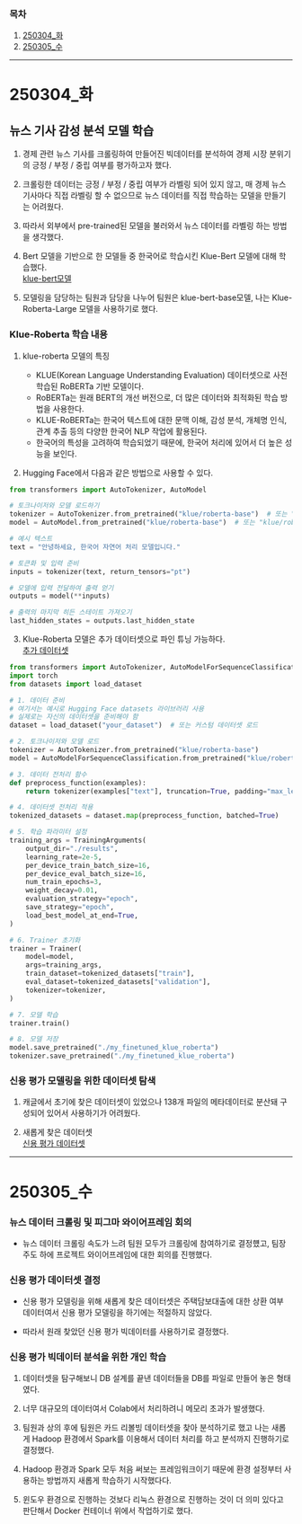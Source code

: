 ### 목차
1. [250304_화](#250304_화)
1. [250305_수](#250305_수수)
---
# 250304_화

## 뉴스 기사 감성 분석 모델 학습

1. 경제 관련 뉴스 기사를 크롤링하여 만들어진 빅데이터를 분석하여 경제 시장 분위기의 긍정 /  부정 / 중립 여부를 평가하고자 했다.

2. 크롤링한 데이터는 긍정 / 부정 / 중립 여부가 라벨링 되어 있지 않고, 매 경제 뉴스 기사마다 직접 라벨링 할 수 없으므로 뉴스 데이터를 직접 학습하는 모델을 만들기는 어려웠다.

3. 따라서 외부에서 pre-trained된 모델을 불러와서 뉴스 데이터를 라벨링 하는 방법을 생각했다.

4. Bert 모델을 기반으로 한 모델들 중 한국어로 학습시킨 Klue-Bert 모델에 대해 학습했다. </br>
[klue-bert모델](https://huggingface.co/klue)

5. 모델링을 담당하는 팀원과 담당을 나누어 팀원은 klue-bert-base모델, 나는 Klue-Roberta-Large 모델을 사용하기로 했다.

### Klue-Roberta 학습 내용

1. klue-roberta 모델의 특징
    - KLUE(Korean Language Understanding Evaluation) 데이터셋으로 사전 학습된 RoBERTa 기반 모델이다.
    - RoBERTa는 원래 BERT의 개선 버전으로, 더 많은 데이터와 최적화된 학습 방법을 사용한다.
    - KLUE-RoBERTa는 한국어 텍스트에 대한 문맥 이해, 감성 분석, 개체명 인식, 관계 추출 등의 다양한 한국어 NLP 작업에 활용된다.
    - 한국어의 특성을 고려하여 학습되었기 때문에, 한국어 처리에 있어서 더 높은 성능을 보인다.

2. Hugging Face에서 다음과 같은 방법으로 사용할 수 있다.
```python
from transformers import AutoTokenizer, AutoModel

# 토크나이저와 모델 로드하기
tokenizer = AutoTokenizer.from_pretrained("klue/roberta-base")  # 또는 "klue/roberta-large"
model = AutoModel.from_pretrained("klue/roberta-base")  # 또는 "klue/roberta-large"

# 예시 텍스트
text = "안녕하세요, 한국어 자연어 처리 모델입니다."

# 토큰화 및 입력 준비
inputs = tokenizer(text, return_tensors="pt")

# 모델에 입력 전달하여 출력 얻기
outputs = model(**inputs)

# 출력의 마지막 히든 스테이트 가져오기
last_hidden_states = outputs.last_hidden_state
```

3. Klue-Roberta 모델은 추가 데이터셋으로 파인 튜닝 가능하다.</br>
[추가 데이터셋](https://github.com/ukairia777/finance_sentiment_corpus/blob/main/finance_data.csv)

```python 
from transformers import AutoTokenizer, AutoModelForSequenceClassification, Trainer, TrainingArguments
import torch
from datasets import load_dataset

# 1. 데이터 준비
# 여기서는 예시로 Hugging Face datasets 라이브러리 사용
# 실제로는 자신의 데이터셋을 준비해야 함
dataset = load_dataset("your_dataset")  # 또는 커스텀 데이터셋 로드

# 2. 토크나이저와 모델 로드
tokenizer = AutoTokenizer.from_pretrained("klue/roberta-base")
model = AutoModelForSequenceClassification.from_pretrained("klue/roberta-base", num_labels=len(dataset["train"].features["label"].names))

# 3. 데이터 전처리 함수
def preprocess_function(examples):
    return tokenizer(examples["text"], truncation=True, padding="max_length", max_length=128)

# 4. 데이터셋 전처리 적용
tokenized_datasets = dataset.map(preprocess_function, batched=True)

# 5. 학습 파라미터 설정
training_args = TrainingArguments(
    output_dir="./results",
    learning_rate=2e-5,
    per_device_train_batch_size=16,
    per_device_eval_batch_size=16,
    num_train_epochs=3,
    weight_decay=0.01,
    evaluation_strategy="epoch",
    save_strategy="epoch",
    load_best_model_at_end=True,
)

# 6. Trainer 초기화
trainer = Trainer(
    model=model,
    args=training_args,
    train_dataset=tokenized_datasets["train"],
    eval_dataset=tokenized_datasets["validation"],
    tokenizer=tokenizer,
)

# 7. 모델 학습
trainer.train()

# 8. 모델 저장
model.save_pretrained("./my_finetuned_klue_roberta")
tokenizer.save_pretrained("./my_finetuned_klue_roberta")
```

### 신용 평가 모델링을 위한 데이터셋 탐색

1. 캐글에서 초기에 찾은 데이터셋이 있었으나 138개 파일의 메타데이터로 분산돼 구성되어 있어서 사용하기가 어려웠다.

2. 새롭게 찾은 데이터셋</br>
[신용 평가 데이터셋](https://www.kaggle.com/datasets/ajay1735/hmeq-data)
---

# 250305_수

### 뉴스 데이터 크롤링 및 피그마 와이어프레임 회의

- 뉴스 데이터 크롤링 속도가 느려 팀원 모두가 크롤링에 참여하기로 결정헀고, 팀장 주도 하에 프로젝트 와이어프레임에 대한 회의를 진행했다.

### 신용 평가 데이터셋 결정

- 신용 평가 모델링을 위해 새롭게 찾은 데이터셋은 주택담보대출에 대한 상환 여부 데이터여서 신용 평가 모델링을 하기에는 적절하지 않았다.

- 따라서 원래 찾았던 신용 평가 빅데이터를 사용하기로 결정했다.

### 신용 평가 빅데이터 분석을 위한 개인 학습

1. 데이터셋을 탐구해보니 DB 설계를 끝낸 데이터들을 DB를 파일로 만들어 놓은 형태였다.

2. 너무 대규모의 데이터여서 Colab에서 처리하려니 메모리 초과가 발생했다.

3. 팀원과 상의 후에 팀원은 카드 리볼빙 데이터셋을 찾아 분석하기로 했고 나는 새롭게 Hadoop 환경에서 Spark를 이용해서 데이터 처리를 하고 분석까지 진행하기로 결정했다.

4. Hadoop 환경과 Spark 모두 처음 써보는 프레임워크이기 때문에 환경 설정부터 사용하는 방법까지 새롭게 학습하기 시작했다다.

5. 윈도우 환경으로 진행하는 것보다 리눅스 환경으로 진행하는 것이 더 의미 있다고 판단해서 Docker 컨테이너 위에서 작업하기로 했다.
